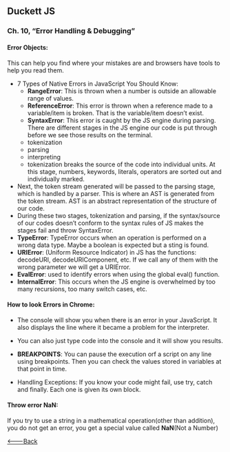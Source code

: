 ## Duckett JS
### Ch. 10, “Error Handling & Debugging”

#### Error Objects:
This can help you find where your mistakes are and browsers have tools to help you read them.
* 7 Types of Native Errors in JavaScript You Should Know:
  *  **RangeError**: This is thrown when a number is outside an allowable range of values.
  * **ReferenceError**: This error is thrown when a reference made to a variable/item is broken. That is the variable/item doesn’t exist.
  * **SyntaxError**: This error is caught by the JS engine during parsing. There are different stages in the JS engine our code is put through before we see those results on the terminal.
   * tokenization
   * parsing
   * interpreting
  * tokenization breaks the source of the code into individual units. At this stage, numbers, keywords, literals, operators are sorted out and individually marked.
* Next, the token stream generated will be passed to the parsing stage, which is handled by a parser. This is where an AST is generated from the token stream. AST is an abstract representation of the structure of our code.
* During these two stages, tokenization and parsing, if the syntax/source of our codes doesn’t conform to the syntax rules of JS makes the stages fail and throw SyntaxError.
* **TypeError**: TypeError occurs when an operation is performed on a wrong data type. Maybe a boolean is expected but a sting is found.
* **URIError**: (Uniform Resource Indicator) in JS has the functions: decodeURI, decodeURIComponent, etc.
If we call any of them with the wrong parameter we will get a URIError.
* **EvalError**: used to identify errors when using the global eval() function.
* **InternalError**: This occurs when the JS engine is overwhelmed by too many recursions, too many switch cases, etc.

#### How to look Errors in Chrome:
* The console will show you when there is an error in your JavaScript. It also displays the line where it became a problem for the interpreter.

* You can also just type code into the console and it will show you results.

* **BREAKPOINTS**: You can pause the execution orf a script on any line using breakpoints. Then you can check the values stored in variables at that point in time.

* Handling Exceptions:
If you know your code might fail, use try, catch and finally. Each one is given its own block.

#### Throw error NaN:
If you try to use a string in a mathematical operation(other than addition), you do not get an error, you get a special value called **NaN**(Not a Number)



[<---Back](README.md)
